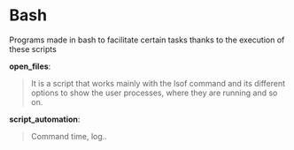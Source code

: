 # Bash
Programs made in bash to facilitate certain tasks thanks to the execution of these scripts

__open_files__:

> It is a script that works mainly with the lsof command and its different options to show the user processes, where they are running and so on.

__script_automation__:

> Command time, log..
